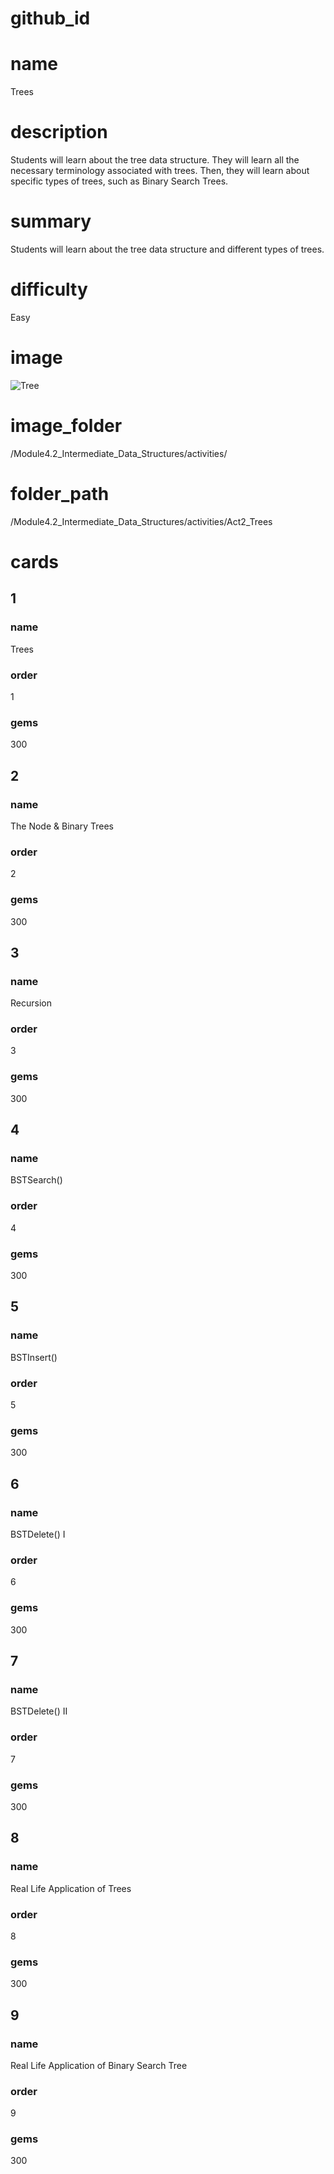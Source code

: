 # github_id


# name
Trees

# description
Students will learn about the tree data structure. They will learn all the necessary terminology associated with trees. Then, they will learn about specific types of trees, such as Binary Search Trees.

# summary
Students will learn about the tree data structure and different types of trees.

# difficulty
Easy

# image
![Tree](Act2_Images/Trees.jpg)

# image_folder
/Module4.2_Intermediate_Data_Structures/activities/

# folder_path
/Module4.2_Intermediate_Data_Structures/activities/Act2_Trees

# cards

## 1

### name

Trees

### order
1

### gems
300

## 2

### name
The Node & Binary Trees

### order
2

### gems
300

## 3

### name
Recursion

### order
3

### gems
300

## 4

### name
BSTSearch()

### order
4

### gems
300

## 5

### name
BSTInsert()

### order
5

### gems
300

## 6

### name
BSTDelete() I

### order
6

### gems
300

## 7

### name
BSTDelete() II

### order
7

### gems
300

## 8

### name
Real Life Application of Trees

### order
8

### gems
300

## 9

### name
Real Life Application of Binary Search Tree

### order
9

### gems
300
